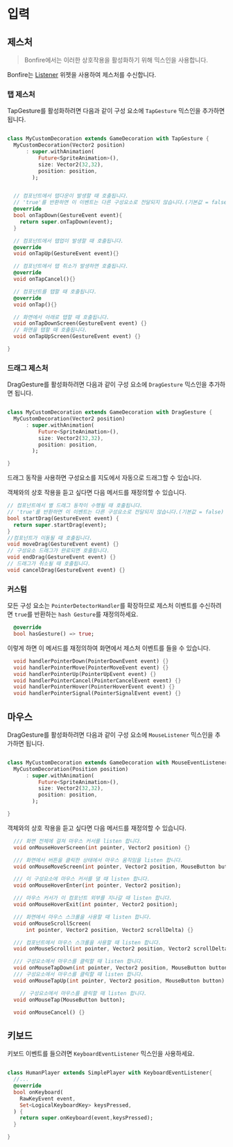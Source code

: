 # 입력


## 제스처

> Bonfire에서는 이러한 상호작용을 활성화하기 위해 믹스인을 사용합니다.

Bonfire는 [Listener](https://api.flutter.dev/flutter/widgets/Listener-class.html) 위젯을 사용하여 제스처를 수신합니다.

### 탭 제스처

TapGesture를 활성화하려면 다음과 같이 구성 요소에 `TapGesture` 믹스인을 추가하면 됩니다.

```dart

class MyCustomDecoration extends GameDecoration with TapGesture {
  MyCustomDecoration(Vector2 position)
      : super.withAnimation(
          Future<SpriteAnimation>(),
          size: Vector2(32,32),
          position: position,
        );


  // 컴포넌트에서 탭다운이 발생할 때 호출됩니다.
  // 'true'를 반환하면 이 이벤트는 다른 구성요소로 전달되지 않습니다.(기본값 = false)
  @override
  bool onTapDown(GestureEvent event){
    return super.onTapDown(event);
  }

  // 컴포넌트에서 탭업이 발생할 때 호출됩니다.
  @override
  void onTapUp(GestureEvent event){}

  // 컴포넌트에서 탭 취소가 발생하면 호출됩니다.
  @override
  void onTapCancel(){}

  // 컴포넌트를 탭할 때 호출됩니다.
  @override
  void onTap(){}

  // 화면에서 아래로 탭할 때 호출됩니다.
  void onTapDownScreen(GestureEvent event) {}
  // 화면을 탭할 때 호출됩니다.
  void onTapUpScreen(GestureEvent event) {}

}
```

### 드래그 제스처

DragGesture를 활성화하려면 다음과 같이 구성 요소에 `DragGesture` 믹스인을 추가하면 됩니다.

```dart

class MyCustomDecoration extends GameDecoration with DragGesture {
  MyCustomDecoration(Vector2 position)
      : super.withAnimation(
          Future<SpriteAnimation>(),
          size: Vector2(32,32),
          position: position,
        );

}
```

드래그 동작을 사용하면 구성요소를 지도에서 자동으로 드래그할 수 있습니다.

객체와의 상호 작용을 듣고 싶다면 다음 메서드를 재정의할 수 있습니다.

```dart
// 컴포넌트에서 별 드래그 동작이 수행될 때 호출됩니다.
// 'true'를 반환하면 이 이벤트는 다른 구성요소로 전달되지 않습니다.(기본값 = false)
bool startDrag(GestureEvent event) {
  return super.startDrag(event);
}
//컴포넌트가 이동될 때 호출됩니다.
void moveDrag(GestureEvent event) {}
// 구성요소 드래그가 완료되면 호출됩니다.
void endDrag(GestureEvent event) {}
// 드래그가 취소될 때 호출됩니다.
void cancelDrag(GestureEvent event) {}
```

### 커스텀

모든 구성 요소는 `PointerDetectorHandler`를 확장하므로 제스처 이벤트를 수신하려면 `true`를 반환하는 `hash Gesture`를 재정의하세요.

```dart
  @override
  bool hasGesture() => true;
```

이렇게 하면 이 메서드를 재정의하여 화면에서 제스처 이벤트를 들을 수 있습니다.

```dart
  void handlerPointerDown(PointerDownEvent event) {}
  void handlerPointerMove(PointerMoveEvent event) {}
  void handlerPointerUp(PointerUpEvent event) {}
  void handlerPointerCancel(PointerCancelEvent event) {}
  void handlerPointerHover(PointerHoverEvent event) {}
  void handlerPointerSignal(PointerSignalEvent event) {}
```

## 마우스

DragGesture를 활성화하려면 다음과 같이 구성 요소에 `MouseListener` 믹스인을 추가하면 됩니다.

```dart

class MyCustomDecoration extends GameDecoration with MouseEventListener {
  MyCustomDecoration(Position position)
      : super.withAnimation(
          Future<SpriteAnimation>(),
          size: Vector2(32,32),
          position: position,
        );

}
```

객체와의 상호 작용을 듣고 싶다면 다음 메서드를 재정의할 수 있습니다.

```dart
  /// 화면 전체에 걸쳐 마우스 커서를 listen 합니다.
  void onMouseHoverScreen(int pointer, Vector2 position) {}

  /// 화면에서 버튼을 클릭한 상태에서 마우스 움직임을 listen 합니다.
  void onMouseMoveScreen(int pointer, Vector2 position, MouseButton button) {}

  /// 이 구성요소에 마우스 커서를 댈 때 listen 합니다.
  void onMouseHoverEnter(int pointer, Vector2 position);

  /// 마우스 커서가 이 컴포넌트 외부를 지나갈 때 listen 합니다.
  void onMouseHoverExit(int pointer, Vector2 position);

  /// 화면에서 마우스 스크롤을 사용할 때 listen 합니다.
  void onMouseScrollScreen(
      int pointer, Vector2 position, Vector2 scrollDelta) {}

  /// 컴포넌트에서 마우스 스크롤을 사용할 때 listen 합니다.
  void onMouseScroll(int pointer, Vector2 position, Vector2 scrollDelta);

  /// 구성요소에서 마우스를 클릭할 때 listen 합니다.
  void onMouseTapDown(int pointer, Vector2 position, MouseButton button) {}
  /// 구성요소에서 마우스를 클릭할 때 listen 합니다.
  void onMouseTapUp(int pointer, Vector2 position, MouseButton button) {}

    // 구성요소에서 마우스를 클릭할 때 listen 합니다.
  void onMouseTap(MouseButton button);

  void onMouseCancel() {}
```

## 키보드

키보드 이벤트를 들으려면 `KeyboardEventListener` 믹스인을 사용하세요.

```dart

class HumanPlayer extends SimplePlayer with KeyboardEventListener{
  //...
  @override
  bool onKeyboard(
    RawKeyEvent event,
    Set<LogicalKeyboardKey> keysPressed,
  ) {
    return super.onKeyboard(event,keysPressed);
  }

}


```
